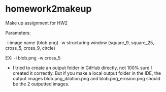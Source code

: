 # homework2makeup
Make up assignment for HW2


Parameters:

-i image name (blob.png)
-w structuring window (square_9, square_25, cross_5, cross_9, circle)

EX: -i blob.png -w cross_5

* I tried to create an output folder in GitHub directly, not 100% sure I created it correctly. But if you make a local output folder in the IDE, the output images blob.png_dilation.png and blob.png_erosion.png should be the 2 outputted images.
